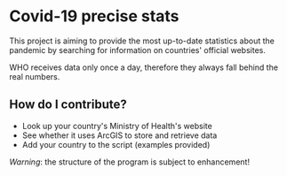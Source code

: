 # Covid-19 precise stats

This project is aiming to provide the most up-to-date statistics about the
pandemic by searching for information on countries' official websites.

WHO receives data only once a day, therefore they always fall behind the real
numbers.

## How do I contribute?
* Look up your country's Ministry of Health's website
* See whether it uses ArcGIS to store and retrieve data
* Add your country to the script (examples provided)

*Warning*: the structure of the program is subject to enhancement!
